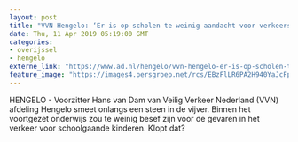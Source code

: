 ```yaml
---
layout: post
title: "VVN Hengelo: ‘Er is op scholen te weinig aandacht voor verkeersveiligheid’"
date: Thu, 11 Apr 2019 05:19:00 GMT
categories: 
- overijssel 
- hengelo 
externe_link: "https://www.ad.nl/hengelo/vvn-hengelo-er-is-op-scholen-te-weinig-aandacht-voor-verkeersveiligheid~a1e18c51/"
feature_image: "https://images4.persgroep.net/rcs/EBzFlLR6PA2H940YaJcFp-YCo1o/diocontent/145259046/_fitwidth/400/?appId=21791a8992982cd8da851550a453bd7f&quality=0.7"
---
```


HENGELO - Voorzitter Hans van Dam van Veilig Verkeer Nederland (VVN) afdeling Hengelo smeet onlangs een steen in de vijver. Binnen het voortgezet onderwijs zou te weinig besef zijn voor de gevaren in het verkeer voor schoolgaande kinderen. Klopt dat?
